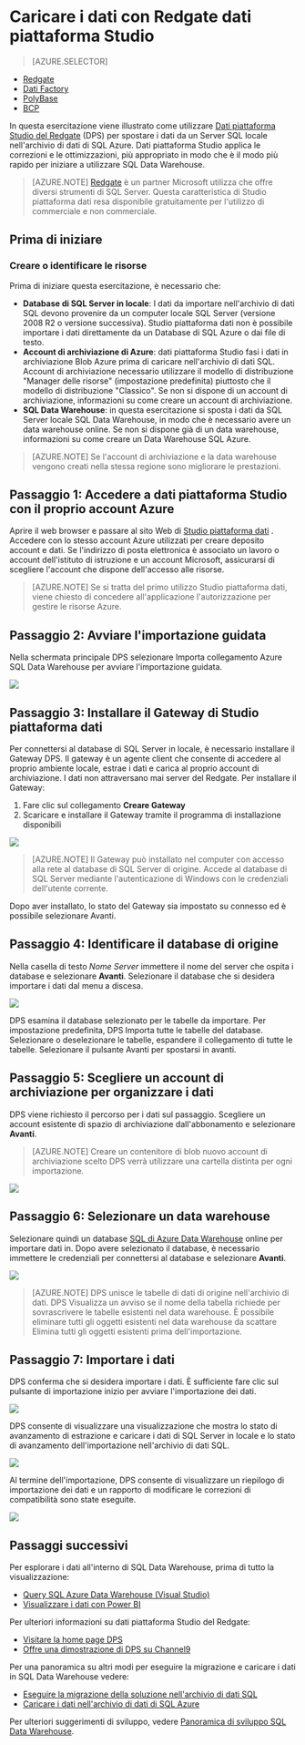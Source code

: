 <properties
   pageTitle="Utilizzo dati piattaforma Studio del Redgate per caricare dati nell'archivio di dati SQL | Microsoft Azure"
   description="Informazioni sull'utilizzo dati piattaforma Studio del Redgate per scenari di warehouse di dati."
   services="sql-data-warehouse"
   documentationCenter="NA"
   authors="twounder"
   manager="barbkess"
   editor=""/>

<tags
   ms.service="sql-data-warehouse"
   ms.devlang="NA"
   ms.topic="get-started-article"
   ms.tgt_pltfrm="NA"
   ms.workload="data-services"
   ms.date="10/13/2016"
   ms.author="mausher;barbkess"/>


# <a name="load-data-with-redgate-data-platform-studio"></a>Caricare i dati con Redgate dati piattaforma Studio

> [AZURE.SELECTOR]
- [Redgate](sql-data-warehouse-load-with-redgate.md)
- [Dati Factory](sql-data-warehouse-get-started-load-with-azure-data-factory.md)
- [PolyBase](sql-data-warehouse-get-started-load-with-polybase.md)
- [BCP](sql-data-warehouse-load-with-bcp.md)

In questa esercitazione viene illustrato come utilizzare [Dati piattaforma Studio del Redgate](http://www.red-gate.com/products/azure-development/data-platform-studio/) (DPS) per spostare i dati da un Server SQL locale nell'archivio di dati di SQL Azure. Dati piattaforma Studio applica le correzioni e le ottimizzazioni, più appropriato in modo che è il modo più rapido per iniziare a utilizzare SQL Data Warehouse.

> [AZURE.NOTE] [Redgate](http://www.red-gate.com) è un partner Microsoft utilizza che offre diversi strumenti di SQL Server. Questa caratteristica di Studio piattaforma dati resa disponibile gratuitamente per l'utilizzo di commerciale e non commerciale.

## <a name="before-you-begin"></a>Prima di iniziare
### <a name="create-or-identify-resources"></a>Creare o identificare le risorse

Prima di iniziare questa esercitazione, è necessario che:

- **Database di SQL Server in locale**: I dati da importare nell'archivio di dati SQL devono provenire da un computer locale SQL Server (versione 2008 R2 o versione successiva). Studio piattaforma dati non è possibile importare i dati direttamente da un Database di SQL Azure o dai file di testo.
- **Account di archiviazione di Azure**: dati piattaforma Studio fasi i dati in archiviazione Blob Azure prima di caricare nell'archivio di dati SQL. Account di archiviazione necessario utilizzare il modello di distribuzione "Manager delle risorse" (impostazione predefinita) piuttosto che il modello di distribuzione "Classico". Se non si dispone di un account di archiviazione, informazioni su come creare un account di archiviazione. 
- **SQL Data Warehouse**: in questa esercitazione si sposta i dati da SQL Server locale SQL Data Warehouse, in modo che è necessario avere un data warehouse online. Se non si dispone già di un data warehouse, informazioni su come creare un Data Warehouse SQL Azure.

> [AZURE.NOTE] Se l'account di archiviazione e la data warehouse vengono creati nella stessa regione sono migliorare le prestazioni.

## <a name="step-1-sign-in-to-data-platform-studio-with-your-azure-account"></a>Passaggio 1: Accedere a dati piattaforma Studio con il proprio account Azure
Aprire il web browser e passare al sito Web di [Studio piattaforma dati](https://www.dataplatformstudio.com/) . Accedere con lo stesso account Azure utilizzati per creare deposito account e dati. Se l'indirizzo di posta elettronica è associato un lavoro o account dell'istituto di istruzione e un account Microsoft, assicurarsi di scegliere l'account che dispone dell'accesso alle risorse.

> [AZURE.NOTE] Se si tratta del primo utilizzo Studio piattaforma dati, viene chiesto di concedere all'applicazione l'autorizzazione per gestire le risorse Azure.

## <a name="step-2-start-the-import-wizard"></a>Passaggio 2: Avviare l'importazione guidata
Nella schermata principale DPS selezionare Importa collegamento Azure SQL Data Warehouse per avviare l'importazione guidata.

![][1]

## <a name="step-3-install-the-data-platform-studio-gateway"></a>Passaggio 3: Installare il Gateway di Studio piattaforma dati
Per connettersi al database di SQL Server in locale, è necessario installare il Gateway DPS. Il gateway è un agente client che consente di accedere al proprio ambiente locale, estrae i dati e carica al proprio account di archiviazione. I dati non attraversano mai server del Redgate. Per installare il Gateway:

1.  Fare clic sul collegamento **Creare Gateway**
2. Scaricare e installare il Gateway tramite il programma di installazione disponibili

![][2]

> [AZURE.NOTE] Il Gateway può installato nel computer con accesso alla rete al database di SQL Server di origine. Accede al database di SQL Server mediante l'autenticazione di Windows con le credenziali dell'utente corrente.

Dopo aver installato, lo stato del Gateway sia impostato su connesso ed è possibile selezionare Avanti.

## <a name="step-4-identify-the-source-database"></a>Passaggio 4: Identificare il database di origine
Nella casella di testo *Nome Server* immettere il nome del server che ospita i database e selezionare **Avanti**. Selezionare il database che si desidera importare i dati dal menu a discesa.

![][3]

DPS esamina il database selezionato per le tabelle da importare. Per impostazione predefinita, DPS Importa tutte le tabelle del database. Selezionare o deselezionare le tabelle, espandere il collegamento di tutte le tabelle. Selezionare il pulsante Avanti per spostarsi in avanti.

## <a name="step-5-choose-a-storage-account-to-stage-the-data"></a>Passaggio 5: Scegliere un account di archiviazione per organizzare i dati
DPS viene richiesto il percorso per i dati sul passaggio. Scegliere un account esistente di spazio di archiviazione dall'abbonamento e selezionare **Avanti**.

> [AZURE.NOTE] Creare un contenitore di blob nuovo account di archiviazione scelto DPS verrà utilizzare una cartella distinta per ogni importazione.

![][4]

## <a name="step-6-select-a-data-warehouse"></a>Passaggio 6: Selezionare un data warehouse
Selezionare quindi un database [SQL di Azure Data Warehouse](http://aka.ms/sqldw) online per importare dati in. Dopo avere selezionato il database, è necessario immettere le credenziali per connettersi al database e selezionare **Avanti**.

![][5]

> [AZURE.NOTE] DPS unisce le tabelle di dati di origine nell'archivio di dati. DPS Visualizza un avviso se il nome della tabella richiede per sovrascrivere le tabelle esistenti nel data warehouse. È possibile eliminare tutti gli oggetti esistenti nel data warehouse da scattare Elimina tutti gli oggetti esistenti prima dell'importazione.

## <a name="step-7-import-the-data"></a>Passaggio 7: Importare i dati
DPS conferma che si desidera importare i dati. È sufficiente fare clic sul pulsante di importazione inizio per avviare l'importazione dei dati.

![][6]

DPS consente di visualizzare una visualizzazione che mostra lo stato di avanzamento di estrazione e caricare i dati di SQL Server in locale e lo stato di avanzamento dell'importazione nell'archivio di dati SQL.

![][7]

Al termine dell'importazione, DPS consente di visualizzare un riepilogo di importazione dei dati e un rapporto di modificare le correzioni di compatibilità sono state eseguite.

![][8]

## <a name="next-steps"></a>Passaggi successivi
Per esplorare i dati all'interno di SQL Data Warehouse, prima di tutto la visualizzazione:

- [Query SQL Azure Data Warehouse (Visual Studio)][]
- [Visualizzare i dati con Power BI][]

Per ulteriori informazioni su dati piattaforma Studio del Redgate:

- [Visitare la home page DPS](http://www.dataplatformstudio.com/)
- [Offre una dimostrazione di DPS su Channel9](https://channel9.msdn.com/Blogs/cloud-with-a-silver-lining/Loading-data-into-Azure-SQL-Datawarehouse-with-Redgate-Data-Platform-Studio)

Per una panoramica su altri modi per eseguire la migrazione e caricare i dati in SQL Data Warehouse vedere:

- [Eseguire la migrazione della soluzione nell'archivio di dati SQL][]
- [Caricare i dati nell'archivio di dati di SQL Azure](./sql-data-warehouse-overview-load.md)

Per ulteriori suggerimenti di sviluppo, vedere [Panoramica di sviluppo SQL Data Warehouse](./sql-data-warehouse-overview-develop.md).

<!--Image references-->
[1]: media/sql-data-warehouse-redgate/2016-10-05_15-59-56.png
[2]: media/sql-data-warehouse-redgate/2016-10-05_11-16-07.png
[3]: media/sql-data-warehouse-redgate/2016-10-05_11-17-46.png
[4]: media/sql-data-warehouse-redgate/2016-10-05_11-20-41.png
[5]: media/sql-data-warehouse-redgate/2016-10-05_11-31-24.png
[6]: media/sql-data-warehouse-redgate/2016-10-05_11-32-20.png
[7]: media/sql-data-warehouse-redgate/2016-10-05_11-49-53.png
[8]: media/sql-data-warehouse-redgate/2016-10-05_12-57-10.png

<!--Article references-->
[Query SQL Azure Data Warehouse (Visual Studio)]: ./sql-data-warehouse-query-visual-studio.md
[Visualizzare i dati con Power BI]: ./sql-data-warehouse-get-started-visualize-with-power-bi.md
[Eseguire la migrazione della soluzione nell'archivio di dati SQL]: ./sql-data-warehouse-overview-migrate.md
[Load data into Azure SQL Data Warehouse]: ./sql-data-warehouse-overview-load.md
[SQL Data Warehouse development overview]: ./sql-data-warehouse-overview-develop.md